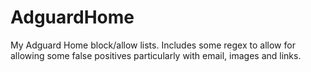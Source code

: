 # AdguardHome
 
My Adguard Home block/allow lists.
Includes some regex to allow for allowing some false positives particularly with email, images and links.
